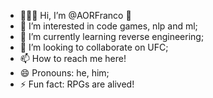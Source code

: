- 👨🏻‍🏫 Hi, I’m @AORFranco 🦇
- 👀 I’m interested in code games, nlp and ml;
- 🌱 I’m currently learning reverse engineering;
- 💞️ I’m looking to collaborate on UFC;
- 📫 How to reach me here!
- 😄 Pronouns: he, him;
- ⚡ Fun fact: RPGs are alived!

<!---
AORFranco/AORFranco is a ✨ special ✨ repository because its `README.md` (this file) appears on your GitHub profile.
You can click the Preview link to take a look at your changes.
--->
